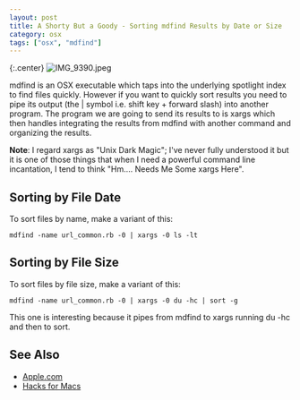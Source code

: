 ```yaml
---
layout: post
title: A Shorty But a Goody - Sorting mdfind Results by Date or Size
category: osx
tags: ["osx", "mdfind"]
---
```

{:.center}
![IMG_9390.jpeg](/blog/assets/IMG_9390.jpeg)

mdfind is an OSX  executable which taps into the underlying spotlight index to find files quickly.  However if you want to quickly sort results you need to pipe its output (the | symbol i.e. shift key + forward slash) into another program.  The program we are going to send its results to is xargs which then handles integrating the results from mdfind with another command and organizing the results.

**Note**: I regard xargs as "Unix Dark Magic"; I've never fully understood it but it is one of those things that when I need a powerful command line incantation, I tend to think "Hm.... Needs Me Some xargs Here".

## Sorting by File Date

To sort files by name, make a variant of this:

    mdfind -name url_common.rb -0 | xargs -0 ls -lt

## Sorting by File Size

To sort files by file size, make a variant of this:

    mdfind -name url_common.rb -0 | xargs -0 du -hc | sort -g
    
This one is interesting because it pipes from mdfind to xargs running du -hc and then to sort.

## See Also

* [Apple.com](https://discussions.apple.com/thread/3890518)
* [Hacks for Macs](https://hacksformacs.wordpress.com/2015/01/12/spotlight-on-the-command-line-part-1-introducing-mdfind-and-xargs/)